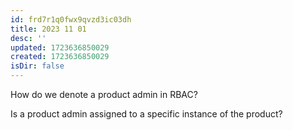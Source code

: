 ```yaml
---
id: frd7r1q0fwx9qvzd3ic03dh
title: 2023 11 01
desc: ''
updated: 1723636850029
created: 1723636850029
isDir: false
---
```

How do we denote a product admin in RBAC?

Is a product admin assigned to a specific instance of the product?

